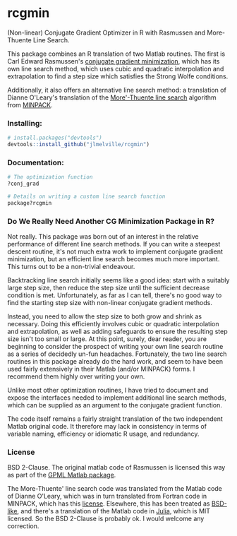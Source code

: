 # rcgmin
(Non-linear) Conjugate Gradient Optimizer in R with Rasmussen and More-Thuente
Line Search.

This package combines an R translation of two Matlab routines. The first is
Carl Edward Rasmussen's [conjugate gradient minimization](http://learning.eng.cam.ac.uk/carl/code/minimize/),
which has its own line search method, which uses cubic and quadratic 
interpolation and extrapolation to find a step size which satisfies the Strong
Wolfe conditions. 

Additionally, it also offers an alternative line search method: a translation of
Dianne O'Leary's translation of the [More'-Thuente line search](https://www.cs.umd.edu/users/oleary/software/)
algorithm from [MINPACK](http://www.netlib.org/minpack/).

### Installing:
```R
# install.packages("devtools")
devtools::install_github("jlmelville/rcgmin")
```

### Documentation:
```R
# The optimization function
?conj_grad

# Details on writing a custom line search function
package?rcgmin
```

### Do We Really Need Another CG Minimization Package in R?

Not really. This package was born out of an interest in the relative performance 
of  different line search methods. If you can write a steepest descent routine, 
it's not much extra work to implement conjugate gradient minimization, but an 
efficient line search becomes much more important. This turns out to be a 
non-trivial endeavour. 

Backtracking line search initially seems like a good idea: start with a 
suitably large step size, then reduce the step size until the sufficient 
decrease condition is met. Unfortunately, as far as I can tell, there's no good 
way to find the starting step size with non-linear conjugate gradient methods.

Instead, you need to allow the step size to both grow and shrink as necessary.
Doing this efficiently involves cubic or quadratic interpolation and 
extrapolation, as well as adding safeguards to ensure the resulting step
size isn't too small or large. At this point, surely, dear reader, you are
beginning to consider the prospect of writing your own line search routine as
a series of decidedly un-fun headaches. Fortunately, the two line search
routines in this package already do the hard work, and seem to have been used 
fairly extensively in their Matlab (and/or MINPACK) forms. I recommend them 
highly over writing your own.

Unlike most other optimization routines, I have tried to document and expose
the interfaces needed to implement additional line search methods, which can be
supplied as an argument to the conjugate gradient function.

The code itself remains a fairly straight translation of the two independent 
Matlab original code. It therefore may lack in consistency in terms of variable
naming, efficiency or idiomatic R usage, and redundancy.

### License
BSD 2-Clause. The original matlab code of Rasmussen is licensed this way as
part of the 
[GPML Matlab package](http://www.gaussianprocess.org/gpml/code/matlab/doc/).

The More-Thuente' line search code was translated from the Matlab code of 
Dianne O'Leary, which was in turn translated from Fortran code in MINPACK, which
has this [license](http://www.netlib.org/minpack/disclaimer). Elsewhere, this
has been treated as [BSD-like](http://mail-archives.apache.org/mod_mbox/www-legal-discuss/200609.mbox/%3C2d12b2f00609101412t7a47d99akfdb46001561d0cc4@mail.gmail.com%3E), and 
there's a translation of the Matlab code in 
[Julia](https://github.com/JuliaOpt/Optim.jl), which is MIT licensed. So the 
BSD 2-Clause is probably ok. I would welcome any correction.
